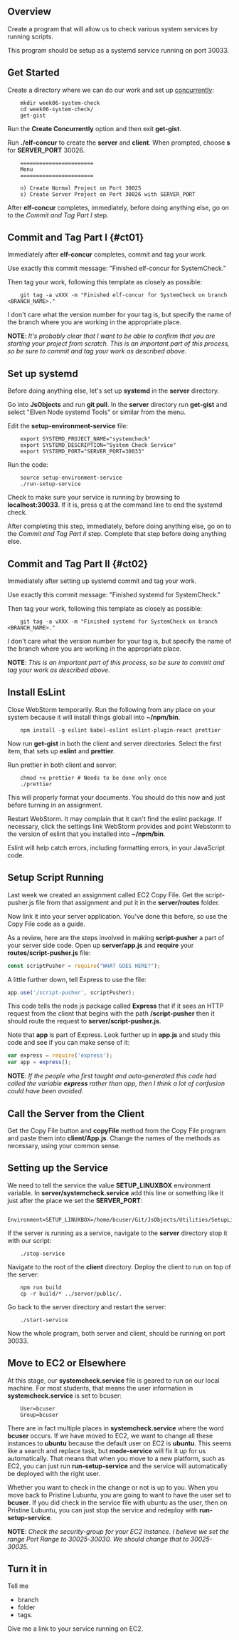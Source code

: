 ## Overview

Create a program that will allow us to check various system services by running scripts.

This program should be setup as a systemd service running on port 30033.

## Get Started

Create a directory where we can do our work and set up [concurrently][ccly]:

		mkdir week06-system-check
		cd week06-system-check/
		get-gist

Run the **Create Concurrently** option and then exit **get-gist**.

Run **./elf-concur** to create the **server** and **client**. When prompted, choose **s** for **SERVER_PORT** 30026.

		=======================
		Menu
		=======================

		n) Create Normal Project on Port 30025
		s) Create Server Project on Port 30026 with SERVER_PORT

After **elf-concur** completes, immediately, before doing anything else, go on to the _Commit and Tag Part I_ step.

## Commit and Tag Part I {#ct01}

Immediately after **elf-concur** completes, commit and tag your work.

Use exactly this commit message: "Finished elf-concur for SystemCheck."

Then tag your work, following this template as closely as possible:

		git tag -a vXXX -m "Finished elf-concur for SystemCheck on branch <BRANCH_NAME>."

I don't care what the version number for your tag is, but specify the name of the branch where you are working in the appropriate place.

**NOTE**: _It's probably clear that I want to be able to confirm that you are starting your project from scratch. This is an important part of this process, so be sure to commit and tag your work as described above._

## Set up systemd

Before doing anything else, let's set up **systemd** in the **server** directory.

Go into **JsObjects** and run **git pull**. In the **server** directory run **get-gist** and select "Elven Node systemd Tools" or similar from the menu.

Edit the **setup-environment-service** file:

		export SYSTEMD_PROJECT_NAME="systemcheck"
		export SYSTEMD_DESCRIPTION="System Check Service"
		export SYSTEMD_PORT="SERVER_PORT=30033"

Run the code:

		source setup-environment-service
		./run-setup-service

Check to make sure your service is running by browsing to **localhost:30033**. If it is, press q at the command line to end the systemd check.

After completing this step, immediately, before doing anything else, go on to the _Commit and Tag Part II_ step. Complete that step before doing anything else.

## Commit and Tag Part II {#ct02}

Immediately after setting up systemd commit and tag your work.

Use exactly this commit message: "Finished systemd for SystemCheck."

Then tag your work, following this template as closely as possible:

		git tag -a vXXX -m "Finished systemd for SystemCheck on branch <BRANCH_NAME>."

I don't care what the version number for your tag is, but specify the name of the branch where you are working in the appropriate place.

**NOTE**: _This is an important part of this process, so be sure to commit and tag your work as described above._

## Install EsLint

Close WebStorm temporarily. Run the following from any place on your system because it will install things globall into **~/npm/bin**.

		npm install -g eslint babel-eslint eslint-plugin-react prettier

Now run **get-gist** in both the client and server directories. Select the first item, that sets up **eslint** and **prettier**.

Run prettier in both client and server:

		chmod +x prettier # Needs to be done only once
		./prettier

This will properly format your documents. You should do this now and just before turning in an assignment.

Restart WebStorm. It may complain that it can't find the eslint package. If necessary, click the settings link WebStorm provides and point Webstorm to the version of eslint that you installed into **~/npm/bin**.

Eslint will help catch errors, including formatting errors, in your JavaScript code.

## Setup Script Running

Last week we created an assignment called EC2 Copy File. Get the
script-pusher.js file from that assignment and put it in the **server/routes** folder.

Now link it into your server application. You've done this before, so use the Copy File code as a guide.

As a review, here are the steps involved in making **script-pusher** a part of your server side code. Open up **server/app.js** and **require** your **routes/script-pusher.js** file:

```javascript
const scriptPusher = require("WHAT GOES HERE?");
```

A little further down, tell Express to use the file:

```javascript
app.use('/script-pusher', scriptPusher);
```

This code tells the node js package called **Express** that if it sees an HTTP request from the client that begins with the path **/script-pusher** then it should route the request to **server/script-pusher.js**.

Note that **app** is part of Express. Look further up in **app.js** and study this code and see if you can make sense of it:

```javascript
var express = require('express');
var app = express();
```

**NOTE**: _If the people who first taught and auto-generated this code had called the variable **express** rather than app, then I think a lot of confusion could have been avoided._

## Call the Server from the Client

Get the Copy File button and **copyFile** method from the Copy File program and paste them into **client/App.js**. Change the names of the methods as necessary, using your common sense.

## Setting up the Service

We need to tell the service the value **SETUP_LINUXBOX** environment variable. In **server/systemcheck.service** add this line or something like it just after the place we set the **SERVER_PORT**:

		Environment=SETUP_LINUXBOX=/home/bcuser/Git/JsObjects/Utilities/SetupLinuxBox

If the server is running as a service, navigate to the **server** directory stop it with our script:

		./stop-service

Navigate to the root of the **client** directory. Deploy the client to run on top of the server:

		npm run build
		cp -r build/* ../server/public/.

Go back to the server directory and restart the server:

		./start-service

Now the whole program, both server and client, should be running on port 30033.

## Move to EC2 or Elsewhere

At this stage, our **systemcheck.service** file is geared to run on our local machine. For most students, that means the user information in **systemcheck.service** is set to bcuser:

		User=bcuser
		Group=bcuser

There are in fact multiple places in **systemcheck.service** where the word **bcuser** occurs. If we have moved to EC2, we want to change all these instances to **ubuntu** because the default user on EC2 is **ubuntu**. This seems like a search and replace task, but **mode-service** will fix it up for us automatically. That means that when you move to a new platform, such as EC2, you can just run **run-setup-service** and the service will automatically be deployed with the right user.

Whether you want to check in the change or not is up to you. When you move back to Pristine Lubuntu, you are going to want to have the user set to **bcuser**. If you did check in the service file with ubuntu as the user, then on Pristine Lubuntu, you can just stop the service and redeploy with **run-setup-service**.

**NOTE**: _Check the security-group for your EC2 instance. I believe we set the range Port Range to 30025-30030. We should change that to 30025-30035._

## Turn it in		

Tell me

- branch
- folder
- tags.

Give me a link to your service running on EC2.

[ccly]: https://www.npmjs.com/package/concurrently

